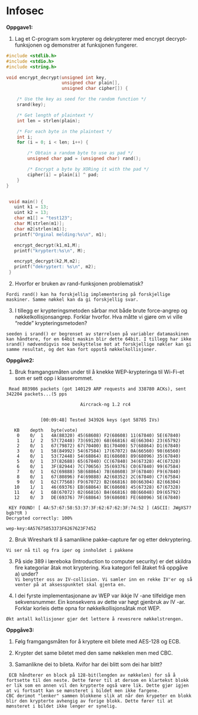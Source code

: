 # Infosec

**Oppgave1:**
1. Lag et C-program som krypterer og dekrypterer med encrypt decrypt-
funksjonen og demonstrer at funksjonen fungerer.

```c
#include <stdlib.h>
#include <stdio.h>
#include <string.h>

void encrypt_decrypt(unsigned int key,
                     unsigned char plain[],
                     unsigned char cipher[]) {

    /* Use the key as seed for the random function */
    srand(key);

    /* Get length of plaintext */
    int len = strlen(plain);

    /* For each byte in the plaintext */
    int i;
    for (i = 0; i < len; i++) {

        /* Obtain a random byte to use as pad */
        unsigned char pad = (unsigned char) rand();

        /* Encrypt a byte by XORing it with the pad */
        cipher[i] = plain[i] ^ pad;
    }
}


 void main() {
   uint k1 = 13;
   uint k2 = 13;
   char m1[] = "test123";
   char M[strlen(m1)];
   char m2[strlen(m1)];
   printf("Orginal melding:%s\n", m1);

   encrypt_decrypt(k1,m1,M);
   printf("kryptert:%s\n", M);

   encrypt_decrypt(k2,M,m2);
   printf("dekryptert: %s\n", m2);
 }

```

2. Hvorfor er bruken av rand-funksjonen problematisk?

``Fordi rand() kan ha forskjellig implementering på forskjellige maskiner. Samme nøkkel kan da gi forskjellig svar.``

3. I tillegg er krypteringsmetoden sårbar mot både brute force-angrep og
nøkkelkollisjonsangrep. Forklar hvorfor. Hva måtte vi gjøre om vi ville
“redde” krypteringsmetoden?

``seeden i srand() er begrenset av størrelsen på variabler datamaskinen kan håndtere, for en 64bit maskin blir dette 64bit. I tillegg har ikke srand() nødvendigvis noe beskyttelse mot at forskjellige nøkler kan gi samme resultat, og det kan fort oppstå nøkkelkollisjoner.``

**Oppgåve2:**
1. Bruk framgangsmåten under til å knekke WEP-krypteringa til Wi-Fi-et som
er sett opp i klasserommet.

``` Read 803986 packets (got 140129 ARP requests and 338780 ACKs), sent 342204 packets...(5 pps```

                                Aircrack-ng 1.2 rc4


                 [00:09:48] Tested 343926 keys (got 58785 IVs)
```
   KB    depth   byte(vote)
    0    0/  1   4A(88320) 45(68608) F2(68608) 11(67840) 5E(67840)
    1    1/  2   57(72448) 73(69120) 68(66816) 4E(66304) 23(65792)
    2    0/  1   67(79872) 67(70400) B1(70400) 57(68864) D1(67840)
    3    0/  1   58(84992) 54(67584) 17(67072) 0A(66560) 98(66560)
    4    0/  1   53(72448) 54(68864) 81(68608) 89(68096) 35(67840)
    5    0/  1   37(82688) 65(67840) CC(67840) 34(67328) 4C(67328)
    6    0/  1   3F(82944) 7C(70656) 35(69376) C0(67840) 99(67584)
    7    0/  1   62(69888) 5B(68864) 78(68608) 3F(67840) F9(67840)
    8    0/  1   67(80896) F4(69888) A2(68352) 2C(67840) C7(67584)
    9    0/  1   62(77568) F9(67072) B2(66816) 80(66304) 82(66304)
   10    1/  1   46(69376) EB(68864) BC(68608) 45(67328) 67(67328)
   11    4/  1   6B(67072) 02(66816) B4(66816) 0B(66048) D9(65792)
   12    0/  3   DE(69376) 7F(68864) 59(68608) FE(68096) 5E(67840)
   ```

     KEY FOUND! [ 4A:57:67:58:53:37:3F:62:67:62:3F:74:52 ] (ASCII: JWgXS7?bgb?tR )
	Decrypted correctly: 100%

``wep-key:4A57675853373F6267623F7452``

2. Bruk Wireshark til å samanlikne pakke-capture før og etter dekryptering.

``Vi ser nå til og fra iper og innholdet i pakkene``

3. På side 389 i læreboka (Introduction to computer security) er det skildra
fire kategoriar åtak mot kryptering. Kva kategori fell åtaket frå oppgåve a)
under? </br>``Vi benytter oss av IV-collision. Vi samler inn en rekke IV'er og så venter på at aksesspunktet skal gjenta en.``

4. I dei fyrste implementasjonane av WEP var ikkje IV -ane tilfeldige men
sekvensnummer. Ein konsekvens av dette var høgt gjenbruk av IV -ar.
Forklar korleis dette opna for nøkkelkollisjonsåtak mot WEP.

``Økt antall kollisjoner gjør det lettere å revesrere nøkkelstrengen. ``

**Oppgåve3:**
1. Følg framgangsmåten for å kryptere eit bilete med AES-128 og ECB.

2. Krypter det same biletet med den same nøkkelen men med CBC.

3. Samanlikne dei to bileta. Kvifor har dei blitt som dei har blitt? </br>

`` ECB håndterer en block på 128-bit(lengden av nøkkelen) for så å fortsette til den neste. Dette fører til at dersom en klartekst blokk er lik som en annen vil den krypterte også være lik. Dette gjør igjen at vi fortsatt kan se mønsteret i bildet men ikke fargene.`` </br>
``CBC derimot "lenker" sammen blokkene slik at når den krypeter en blokk blir den krypterte avhengig av forige blokk. Dette fører til at mønsteret i bildet ikke lenger er synelig.
``
